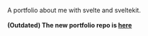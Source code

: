A portfolio about me with svelte and sveltekit.
\
\
**(Outdated) The new portfolio repo is [here](https://github.com/f1-surya/balasurya)**
